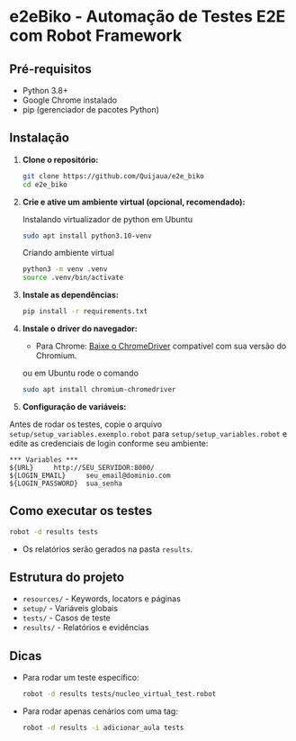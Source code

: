 # e2eBiko - Automação de Testes E2E com Robot Framework

## Pré-requisitos

- Python 3.8+
- Google Chrome instalado
- pip (gerenciador de pacotes Python)

## Instalação

1. **Clone o repositório:**

   ```bash
   git clone https://github.com/Quijaua/e2e_biko
   cd e2e_biko
   ```

2. **Crie e ative um ambiente virtual (opcional, recomendado):**

   Instalando virtualizador de python em Ubuntu
   ```bash
   sudo apt install python3.10-venv
   ```

   Criando ambiente virtual
   ```bash
   python3 -m venv .venv
   source .venv/bin/activate
   ```

3. **Instale as dependências:**

   ```bash
   pip install -r requirements.txt
   ```

4. **Instale o driver do navegador:**

   - Para Chrome: [Baixe o ChromeDriver](https://chromedriver.chromium.org/downloads) compatível com sua versão do Chromium.

   ou em Ubuntu rode o comando
   ```bash
   sudo apt install chromium-chromedriver
   ```

5. **Configuração de variáveis:**

Antes de rodar os testes, copie o arquivo `setup/setup_variables.exemplo.robot` para `setup/setup_variables.robot` e edite as credenciais de login conforme seu ambiente:

```robotframework
*** Variables ***
${URL}     http://SEU_SERVIDOR:8000/
${LOGIN_EMAIL}     seu_email@dominio.com
${LOGIN_PASSWORD}  sua_senha
```

## Como executar os testes

```bash
robot -d results tests
```

- Os relatórios serão gerados na pasta `results`.

## Estrutura do projeto

- `resources/` - Keywords, locators e páginas
- `setup/` - Variáveis globais
- `tests/` - Casos de teste
- `results/` - Relatórios e evidências

## Dicas

- Para rodar um teste específico:
  ```bash
  robot -d results tests/nucleo_virtual_test.robot
  ```
- Para rodar apenas cenários com uma tag:
  ```bash
  robot -d results -i adicionar_aula tests
  ```
